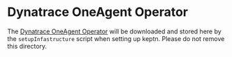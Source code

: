 # Dynatrace OneAgent Operator

The [Dynatrace OneAgent Operator](https://github.com/Dynatrace/dynatrace-oneagent-operator) will be downloaded and stored here by the `setupInfastructure` script when setting up keptn. Please do not remove this directory.


